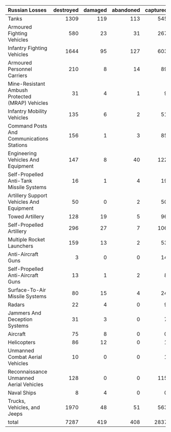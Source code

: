 | Russian Losses                                   |   destroyed |   damaged |   abandoned |   captured |   total |
|:-------------------------------------------------|------------:|----------:|------------:|-----------:|--------:|
| Tanks                                            |        1309 |       119 |         113 |        545 |    2086 |
| Armoured Fighting Vehicles                       |         580 |        23 |          31 |        267 |     901 |
| Infantry Fighting Vehicles                       |        1644 |        95 |         127 |        603 |    2469 |
| Armoured Personnel Carriers                      |         210 |         8 |          14 |         89 |     321 |
| Mine-Resistant Ambush Protected  (MRAP) Vehicles |          31 |         4 |           1 |          9 |      45 |
| Infantry Mobility Vehicles                       |         135 |         6 |           2 |         51 |     194 |
| Command Posts And Communications Stations        |         156 |         1 |           3 |         85 |     245 |
| Engineering Vehicles And Equipment               |         147 |         8 |          40 |        122 |     317 |
| Self-Propelled Anti-Tank Missile Systems         |          16 |         1 |           4 |         19 |      40 |
| Artillery Support Vehicles And Equipment         |          50 |         0 |           2 |         50 |     102 |
| Towed Artillery                                  |         128 |        19 |           5 |         96 |     248 |
| Self-Propelled Artillery                         |         296 |        27 |           7 |        106 |     436 |
| Multiple Rocket Launchers                        |         159 |        13 |           2 |         53 |     227 |
| Anti-Aircraft Guns                               |           3 |         0 |           0 |         14 |      17 |
| Self-Propelled Anti-Aircraft Guns                |          13 |         1 |           2 |          8 |      24 |
| Surface-To-Air Missile Systems                   |          80 |        15 |           4 |         24 |     123 |
| Radars                                           |          22 |         4 |           0 |          9 |      35 |
| Jammers And Deception Systems                    |          31 |         3 |           0 |          7 |      41 |
| Aircraft                                         |          75 |         8 |           0 |          0 |      83 |
| Helicopters                                      |          86 |        12 |           0 |          1 |      99 |
| Unmanned Combat Aerial Vehicles                  |          10 |         0 |           0 |          1 |      11 |
| Reconnaissance Unmanned Aerial Vehicles          |         128 |         0 |           0 |        115 |     243 |
| Naval Ships                                      |           8 |         4 |           0 |          0 |      12 |
| Trucks, Vehicles, and Jeeps                      |        1970 |        48 |          51 |        563 |    2632 |
| total                                            |        7287 |       419 |         408 |       2837 |   10951 |